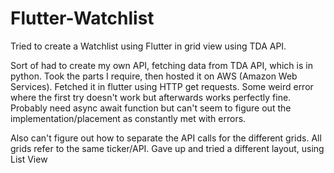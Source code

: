 # Flutter-Watchlist
Tried to create a Watchlist using Flutter in grid view using TDA API.

Sort of had to create my own API, fetching data from TDA API, which is in python. Took the parts I require, then hosted it on AWS (Amazon Web Services). Fetched it in flutter using HTTP get requests. Some weird error where the first try doesn't work but afterwards works perfectly fine. Probably need async await function but can't seem to figure out the implementation/placement as constantly met with errors. 

Also can't figure out how to separate the API calls for the different grids. All grids refer to the same ticker/API. Gave up and tried a different layout, using List View
